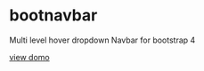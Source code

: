  # bootnavbar
 Multi level hover dropdown Navbar for bootstrap 4
 
 [view domo](https://kmlpandey77.github.io/bootnavbar/)

